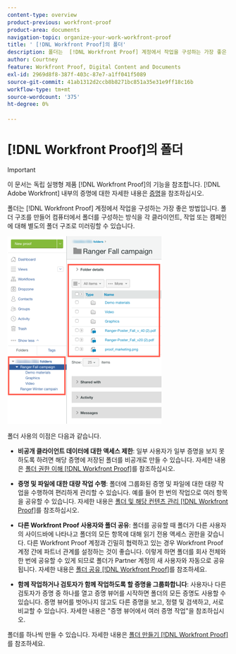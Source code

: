 ```yaml
---
content-type: overview
product-previous: workfront-proof
product-area: documents
navigation-topic: organize-your-work-workfront-proof
title: ' [!DNL Workfront Proof]의 폴더'
description: 폴더는  [!DNL Workfront Proof] 계정에서 작업을 구성하는 가장 좋은 방법입니다. 폴더 구조를 만들어 컴퓨터에서 폴더를 구성하는 방식을 각 클라이언트, 작업 또는 캠페인에 대해 별도의 폴더 구조로 미러링할 수 있습니다.
author: Courtney
feature: Workfront Proof, Digital Content and Documents
exl-id: 2969d8f8-387f-403c-87e7-a1ff041f5089
source-git-commit: 41ab1312d2ccb8b8271bc851a35e31e9ff18c16b
workflow-type: tm+mt
source-wordcount: '375'
ht-degree: 0%

---
```


# [!DNL Workfront Proof]의 폴더

>[!IMPORTANT]
>
>이 문서는 독립 실행형 제품 [!DNL Workfront Proof]의 기능을 참조합니다. [!DNL Adobe Workfront] 내부의 증명에 대한 자세한 내용은 [증명](../../../review-and-approve-work/proofing/proofing.md)을 참조하십시오.

폴더는 [!DNL Workfront Proof] 계정에서 작업을 구성하는 가장 좋은 방법입니다. 폴더 구조를 만들어 컴퓨터에서 폴더를 구성하는 방식을 각 클라이언트, 작업 또는 캠페인에 대해 별도의 폴더 구조로 미러링할 수 있습니다.

![folders.png](assets/folders-350x425.png)

폴더 사용의 이점은 다음과 같습니다.

* **비공개 클라이언트 데이터에 대한 액세스 제한**: 일부 사용자가 일부 증명을 보지 못하도록 하려면 해당 증명에 저장된 폴더를 비공개로 만들 수 있습니다. 자세한 내용은 [폴더 권한 이해 [!DNL Workfront Proof]](../../../workfront-proof/wp-work-proofsfiles/organize-your-work/folder-permissions.md)를 참조하십시오.

* **증명 및 파일에 대한 대량 작업 수행**: 폴더에 그룹화된 증명 및 파일에 대한 대량 작업을 수행하여 편리하게 관리할 수 있습니다. 예를 들어 한 번의 작업으로 여러 항목을 공유할 수 있습니다. 자세한 내용은 [폴더 및 해당 컨텐츠 관리 [!DNL Workfront Proof]](../../../workfront-proof/wp-work-proofsfiles/organize-your-work/manage-folders-and-contents.md)를 참조하십시오.

* **다른 Workfront Proof 사용자와 폴더 공유**: 폴더를 공유할 때 폴더가 다른 사용자의 사이드바에 나타나고 폴더의 모든 항목에 대해 읽기 전용 액세스 권한을 갖습니다. 다른 Workfront Proof 계정과 긴밀히 협력하고 있는 경우 Workfront Proof 계정 간에 파트너 관계를 설정하는 것이 좋습니다. 이렇게 하면 폴더를 회사 전체와 한 번에 공유할 수 있게 되므로 폴더가 Partner 계정의 새 사용자와 자동으로 공유됩니다. 자세한 내용은 [폴더 공유 [!DNL Workfront Proof]](../../../workfront-proof/wp-work-proofsfiles/organize-your-work/share-folders.md)를 참조하세요.

* **함께 작업하거나 검토자가 함께 작업하도록 할 증명을 그룹화합니다**: 사용자나 다른 검토자가 증명 중 하나를 열고 증명 뷰어를 시작하면 폴더의 모든 증명도 사용할 수 있습니다. 증명 뷰어를 벗어나지 않고도 다른 증명을 보고, 정렬 및 검색하고, 서로 비교할 수 있습니다. 자세한 내용은 &quot;증명 뷰어에서 여러 증명 작업&quot;을 참조하십시오.

폴더를 하나씩 만들 수 있습니다. 자세한 내용은 [폴더 만들기 [!DNL Workfront Proof]](../../../workfront-proof/wp-work-proofsfiles/organize-your-work/create-folders.md)를 참조하세요.
